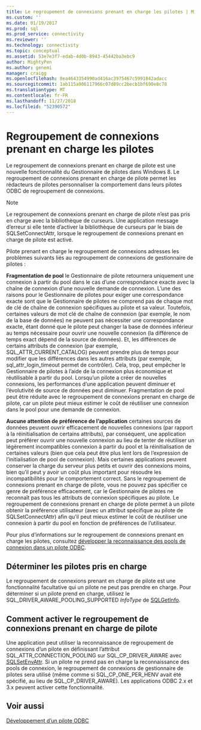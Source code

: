 ```yaml
---
title: Le regroupement de connexions prenant en charge les pilotes | Microsoft Docs
ms.custom: ''
ms.date: 01/19/2017
ms.prod: sql
ms.prod_service: connectivity
ms.reviewer: ''
ms.technology: connectivity
ms.topic: conceptual
ms.assetid: 53e7e3f7-edab-4d0b-8943-45442ba3ebc9
author: MightyPen
ms.author: genemi
manager: craigg
ms.openlocfilehash: 8ea4643354990ad416ac3975467c5991842adacc
ms.sourcegitcommit: 1ab115a906117966c07d89cc2becb1bf690e8c78
ms.translationtype: MT
ms.contentlocale: fr-FR
ms.lasthandoff: 11/27/2018
ms.locfileid: "52390572"
---
```

# <a name="driver-aware-connection-pooling"></a>Regroupement de connexions prenant en charge les pilotes
Le regroupement de connexions prenant en charge de pilote est une nouvelle fonctionnalité du Gestionnaire de pilotes dans Windows 8. Le regroupement de connexions prenant en charge de pilote permet les rédacteurs de pilotes personnaliser la comportement dans leurs pilotes ODBC de regroupement de connexions.  
  
> [!NOTE]  
>  Le regroupement de connexions prenant en charge de pilote n’est pas pris en charge avec la bibliothèque de curseurs. Une application message d’erreur si elle tente d’activer la bibliothèque de curseurs par le biais de SQLSetConnectAttr, lorsque le regroupement de connexions prenant en charge de pilote est activé.  
  
 Pilote prenant en charge le regroupement de connexions adresses les problèmes suivants liés au regroupement de connexions de gestionnaire de pilotes :  
  
 **Fragmentation de pool** le Gestionnaire de pilote retournera uniquement une connexion à partir du pool dans le cas d’une correspondance exacte avec la chaîne de connexion d’une nouvelle demande de connexion.  L’une des raisons pour le Gestionnaire de pilotes pour exiger une correspondance exacte sont que le Gestionnaire de pilotes ne comprend pas de chaque mot de clé de chaîne de connexion spécifiques au pilote et sa valeur.  Toutefois, certaines valeurs de mot clé de chaîne de connexion (par exemple, le nom de la base de données) ne peuvent pas nécessiter une correspondance exacte, étant donné que le pilote peut changer la base de données inférieur au temps nécessaire pour ouvrir une nouvelle connexion (la différence de temps exact dépend de la source de données). Et, les différences de certains attributs de connexion (par exemple, SQL_ATTR_CURRENT_CATALOG) peuvent prendre plus de temps pour modifier que les différences dans les autres attributs (par exemple, sql_attr_login_timeout permet de contrôler). Cela, trop, peut empêcher le Gestionnaire de pilotes à l’aide de la connexion plus économique et réutilisable à partir du pool. Lorsqu’un pilote a créer de nouvelles connexions, les performances d’une application peuvent diminuer et l’évolutivité de source de données peut diminuer. Fragmentation de pool peut être réduite avec le regroupement de connexions prenant en charge de pilote, car un pilote peut mieux estimer le coût de réutiliser une connexion dans le pool pour une demande de connexion.  
  
 **Aucune attention de préférence de l’application** certaines sources de données peuvent ouvrir efficacement de nouvelles connexions (par rapport à la réinitialisation de certains attributs), par conséquent, une application peut préférer ouvrir une nouvelle connexion au lieu de tenter de réutiliser un légèrement incompatibles connexion à partir du pool et la réinitialisation de certaines valeurs (bien que cela peut être plus lent lors de l’expression de l’initialisation de pool de connexion). Mais certaines applications peuvent conserver la charge du serveur plus petits et ouvrir des connexions moins, bien qu’il peut y avoir un coût plus important pour résoudre les incompatibilités pour le comportement correct. Sans le regroupement de connexions prenant en charge de pilote, vous ne pouvez pas spécifier ce genre de préférence efficacement, car le Gestionnaire de pilotes ne reconnaît pas tous les attributs de connexion spécifiques au pilote. Le regroupement de connexions prenant en charge de pilote permet à un pilote obtenir la préférence utilisateur (avec un attribut spécifique au pilote de SQLSetConnectAttr) afin qu’il peut mieux estimer le coût de réutiliser une connexion à partir du pool en fonction de préférences de l’utilisateur.  
  
 Pour plus d’informations sur le regroupement de connexions prenant en charge les pilotes, consultez [développer la reconnaissance des pools de connexion dans un pilote ODBC](../../../odbc/reference/develop-driver/developing-connection-pool-awareness-in-an-odbc-driver.md).  
  
## <a name="determining-driver-support"></a>Déterminer les pilotes pris en charge  
 Le regroupement de connexions prenant en charge de pilote est une fonctionnalité facultative qui un pilote ne peut pas prendre en charge. Pour déterminer si un pilote prend en charge, utilisez le SQL_DRIVER_AWARE_POOLING_SUPPORTED *InfoType* de [SQLGetInfo](../../../odbc/reference/syntax/sqlgetinfo-function.md).  
  
## <a name="how-to-enable-driver-aware-connection-pooling"></a>Comment activer le regroupement de connexions prenant en charge de pilote  
 Une application peut utiliser la reconnaissance de regroupement de connexions d’un pilote en définissant l’attribut SQL_ATTR_CONNECTION_POOLING sur SQL_CP_DRIVER_AWARE avec [SQLSetEnvAttr](../../../odbc/reference/syntax/sqlsetenvattr-function.md). Si un pilote ne prend pas en charge la reconnaissance des pools de connexion, le regroupement de connexions de gestionnaire de pilotes sera utilisé (même comme si SQL_CP_ONE_PER_HENV avait été spécifié, au lieu de SQL_CP_DRIVER_AWARE). Les applications ODBC 2.x et 3.x peuvent activer cette fonctionnalité.  
  
## <a name="see-also"></a>Voir aussi  
 [Développement d’un pilote ODBC](../../../odbc/reference/develop-driver/developing-an-odbc-driver.md)
